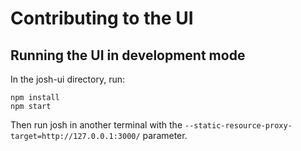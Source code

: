 # Contributing to the UI

## Running the UI in development mode

In the josh-ui directory, run:

```shell
npm install
npm start
```

Then run josh in another terminal with the `--static-resource-proxy-target=http://127.0.0.1:3000/`
parameter.
